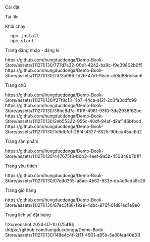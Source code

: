 <p>Cài đặt</p>
<p>Tải file</p>
<p>Khởi chạy</p>
<pre>
  npm install
  npm start
</pre>
  
<p>Trang đăng nhập - đăng kí</p>
https://github.com/hungducdonga/Demo-Book-Store/assets/111270130/777d7a32-00e1-4242-ba9c-f9e39802b0f5
https://github.com/hungducdonga/Demo-Book-Store/assets/111270130/2df3a996-fd26-47d1-9eab-a58d88dc5ac6

<p>Trang chủ</p>
https://github.com/hungducdonga/Demo-Book-Store/assets/111270130/f27f8c13-11b7-44ca-a121-2d0fa3ddfc99
https://github.com/hungducdonga/Demo-Book-Store/assets/111270130/36bc8d7a-61f6-4961-93f0-3da2938f62be
https://github.com/hungducdonga/Demo-Book-Store/assets/111270130/2eb55322-956c-40df-94af-d2af146bfbcd
https://github.com/hungducdonga/Demo-Book-Store/assets/111270130/1d6dbfdf-28f4-4327-8525-90bca45ac6d2

<p>Trang sản phẩm</p>
https://github.com/hungducdonga/Demo-Book-Store/assets/111270130/447675f3-b0b3-4eef-9a5b-450348b7b1f1

<p>Trang yêu thích</p> 
https://github.com/hungducdonga/Demo-Book-Store/assets/111270130/07edd355-a8ae-4b62-933e-eb4e9cda8c29

<p>Trang giỏ hàng</p> 
https://github.com/hungducdonga/Demo-Book-Store/assets/111270130/87ec3f88-f92e-4dbc-976f-01d81ed1e9e0

<p>Trang lịch sử đặt hàng</p> 
![Screenshot 2024-07-10 075416](https://github.com/hungducdonga/Demo-Book-Store/assets/111270130/148e4c4f-2f11-4901-a95b-5a88fea40e31)
